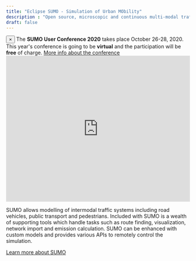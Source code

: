 ```yaml
---
title: "Eclipse SUMO - Simulation of Urban MObility"
description : "Open source, microscopic and continuous multi-modal traffic simulation package"
draft: false
---
```


<!-- dismissible alert -->
<div class="alert alert-info alert-dismissible">
    <button type="button" class="close" data-dismiss="alert">&times;</button>
    The <strong>SUMO User Conference 2020</strong> takes place October 26-28, 2020. This year's conference is going to be <b>virtual</b> and the participation will be <b>free</b> of charge. <a href="conference">More info about the conference</a>
</div>

<!-- YouTube tutorial -->
<iframe width="100%" height="400" src="https://www.youtube.com/embed/UeaeCdLt_1o" frameborder="0" allow="accelerometer; autoplay; encrypted-media; gyroscope; picture-in-picture" allowfullscreen></iframe>

<br>

SUMO allows modelling of intermodal traffic systems including road vehicles, public transport and pedestrians. Included with SUMO is a wealth of supporting tools which handle tasks such as route finding, visualization, network import and emission calculation. SUMO can be enhanced with custom models and provides various APIs to remotely control the simulation.

[Learn more about SUMO](about)